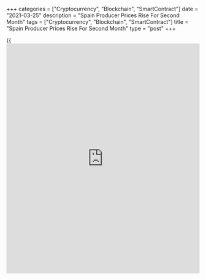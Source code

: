 +++
categories = ["Cryptocurrency", "Blockchain", "SmartContract"]
date = "2021-03-25"
description = "Spain Producer Prices Rise For Second Month"
tags = ["Cryptocurrency", "Blockchain", "SmartContract"]
title = "Spain Producer Prices Rise For Second Month"
type = "post"
+++

{{<iframe id="large-banner" src="https://www.bounty.group/#slide=5.0" width="100%" height="600" scrolling="no" style="border: 0px solid rgb(216, 221, 230); border-radius: 3px;">}}

Spain's producer prices increased for the second month in a row in
February, data from the statistical office INE showed on Thursday.

The producer price index gained 0.8 percent annually in February,
following a 0.9 percent growth in January.

Excluding energy, underlying inflation accelerated to 2.6 percent from
1.4 percent in January.

Among sectors, prices of intermediate goods grew 4.8 percent yearly in
February and those of non-durable goods gained 1.0 percent.

Meanwhile, energy prices declined 3.3 percent.

On a monthly basis, producer price decreased 1.5 percent in February,
after a 3.4 percent in the previous month.

For comments and feedback [contact](https://www.playgroundfx.com/contact/): editorial@rtt[news](https://www.letsplayfx.com/blog/forex-news-website/).com

[Economic News][1]

 **What parts of the world are seeing the best (and worst) economic
performances lately? Click[here][2] to check out our [Econ Scorecard][2]
and find out! See up-to-the-moment [ranking](https://www.playgroundfx.com/blog/crypto-exchange-ranking/)s for the best and worst
performers in [GDP][3], [unemployment rate][4], [inflation][5] and much
more.**

   1. www.rtt[news](https://www.letsplayfx.com/blog/forex-news-website/).com/Content/EconomicNews.aspx
   2. www.rtt[news](https://www.letsplayfx.com/blog/forex-news-website/).com/economic-scorecard/world-rank/industrial-production/highest-performance.aspx
   3. www.rtt[news](https://www.letsplayfx.com/blog/forex-news-website/).com/economic-scorecard/world-rank/GDP/highest-performance.aspx
   4. www.rtt[news](https://www.letsplayfx.com/blog/forex-news-website/).com/economic-scorecard/world-rank/unemployment-rate/lowest-performance.aspx
   5. www.rtt[news](https://www.letsplayfx.com/blog/forex-news-website/).com/economic-scorecard/world-rank/CPI/highest-performance.aspx